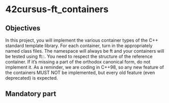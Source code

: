 # 42cursus-ft_containers

## Objectives
In this project, you will implement the various container types of the C++ standard
template library.
For each container, turn in the appropriately named class files.
The namespace will always be ft and your containers will be tested using ft::<container>.
You need to respect the structure of the reference container. If it’s missing a part of the
orthodox canonical form, do not implement it.
As a reminder, we are coding in C++98, so any new feature of the containers MUST NOT
be implemented, but every old feature (even deprecated) is expected.
  
## Mandatory part

